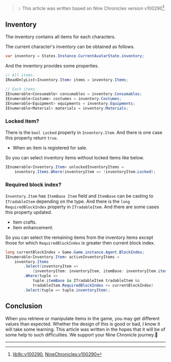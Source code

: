 > 💡 This article was written based on Nine Chronicles version v100290[^v100290].

## Inventory

The inventory contains all items for each characters.

The current character's inventory can be obtained as follows.

```cs
var inventory = States.Instance.CurrentAvatarState.inventory;
```

And the inventory provides some properties.

```cs
// All items.
IReadOnlyList<Inventory.Item> items = inventory.Items;

// Each items.
IEnumerable<Consumable> consumables = inventory.Consumables;
IEnumerable<Costume> costumes = inventory.Costumes;
IEnumerable<Equipment> equipments = inventory.Equipments;
IEnumerable<Material> materials = inventory.Materials;
```

### Locked item?

There is the `bool Locked` property in `Inventory.Item`. And there is one case this property return `true`.

- When an item is registered for sale.

So you can select inventory items without locked items like below.

```cs
IEnumerable<Inventory.Item> unlockedInventoryItems =
    inventory.Items.Where(inventoryItem => !inventoryItem.Locked);
```

### Required block index?

`Inventory.Item` has `ItemBase Item` field and `ItemBase` can be casting to `ITradableItem` depending on the type.
And there is the `long RequiredBlockIndex` property in `ITradableItem`. And there are some cases this property updated.

- Item crafts.
- Item enhancement.

So you can select the remaining items from the inventory items except those for which `RequiredBlockIndex` is greater then current block index.

```cs
long currentBlockIndex = Game.Game.instance.Agent.BlockIndex;
IEnumerable<Inventory.Item> activeInventoryItems =
    inventory.Items
        .Select(inventoryItem =>
            (inventoryItem: inventoryItem, itemBase: inventoryItem.item))
        .Where(tuple =>
            tuple.itemBase is ITradableItem tradableItem &&
            tradableItem.RequiredBlockIndex <= currentBlockIndex)
        .Select(tuple => tuple.inventoryItem);
```

## Conclusion

When you retrieve or manipulate items in the game, you may get different values than expected. Whether the design of this is good or bad, I know it will take some learning.
This article was written in the hopes that it will be of some help to such difficulties.
We support your Nine Chronicle journey.💪

---

[^v100290]: [lib9c:v100290][lib9c-v100290], [NineChronicles:v100290][9c-unity-v100290]

[lib9c-v100290]: https://www.github.com/planetarium/lib9c/tree/v100290
[9c-unity-v100290]: https://www.github.com/planetarium/NineChronicles/tree/v100290
